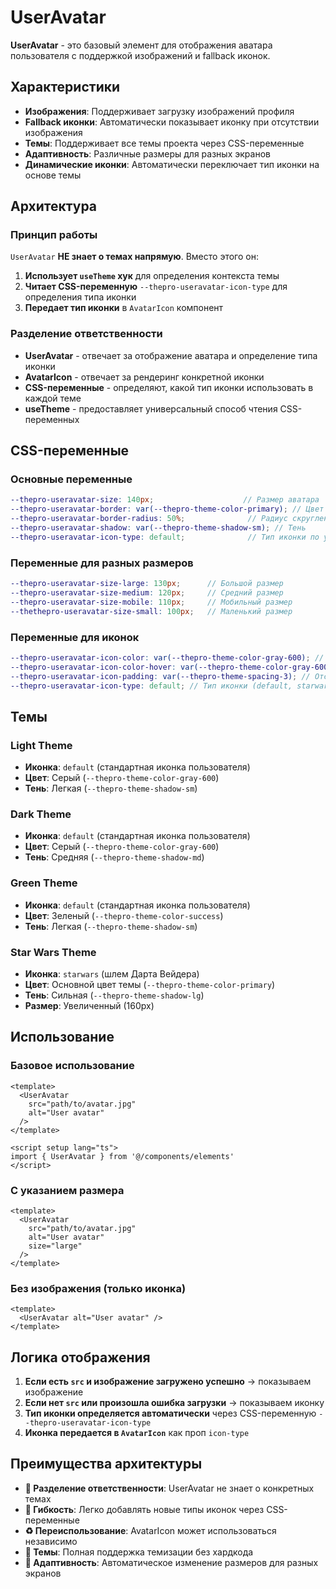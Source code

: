 # UserAvatar

**UserAvatar** - это базовый элемент для отображения аватара пользователя с поддержкой изображений и fallback иконок.

## Характеристики

- **Изображения**: Поддерживает загрузку изображений профиля
- **Fallback иконки**: Автоматически показывает иконку при отсутствии изображения
- **Темы**: Поддерживает все темы проекта через CSS-переменные
- **Адаптивность**: Различные размеры для разных экранов
- **Динамические иконки**: Автоматически переключает тип иконки на основе темы

## Архитектура

### Принцип работы

`UserAvatar` **НЕ знает о темах напрямую**. Вместо этого он:

1. **Использует `useTheme` хук** для определения контекста темы
2. **Читает CSS-переменную** `--thepro-useravatar-icon-type` для определения типа иконки
3. **Передает тип иконки** в `AvatarIcon` компонент

### Разделение ответственности

- **UserAvatar** - отвечает за отображение аватара и определение типа иконки
- **AvatarIcon** - отвечает за рендеринг конкретной иконки
- **CSS-переменные** - определяют, какой тип иконки использовать в каждой теме
- **useTheme** - предоставляет универсальный способ чтения CSS-переменных

## CSS-переменные

### Основные переменные

```scss
--thepro-useravatar-size: 140px;                    // Размер аватара
--thepro-useravatar-border: var(--thepro-theme-color-primary); // Цвет границы
--thepro-useravatar-border-radius: 50%;              // Радиус скругления
--thepro-useravatar-shadow: var(--thepro-theme-shadow-sm); // Тень
--thepro-useravatar-icon-type: default;              // Тип иконки по умолчанию
```

### Переменные для разных размеров

```scss
--thepro-useravatar-size-large: 130px;      // Большой размер
--thepro-useravatar-size-medium: 120px;     // Средний размер
--thepro-useravatar-size-mobile: 110px;     // Мобильный размер
--thethepro-useravatar-size-small: 100px;   // Маленький размер
```

### Переменные для иконок

```scss
--thepro-useravatar-icon-color: var(--thepro-theme-color-gray-600); // Цвет иконки
--thepro-useravatar-icon-color-hover: var(--thepro-theme-color-gray-600); // Цвет при наведении
--thepro-useravatar-icon-padding: var(--thepro-theme-spacing-3); // Отступы иконки
--thepro-useravatar-icon-type: default; // Тип иконки (default, starwars)
```

## Темы

### Light Theme
- **Иконка**: `default` (стандартная иконка пользователя)
- **Цвет**: Серый (`--thepro-theme-color-gray-600`)
- **Тень**: Легкая (`--thepro-theme-shadow-sm`)

### Dark Theme
- **Иконка**: `default` (стандартная иконка пользователя)
- **Цвет**: Серый (`--thepro-theme-color-gray-600`)
- **Тень**: Средняя (`--thepro-theme-shadow-md`)

### Green Theme
- **Иконка**: `default` (стандартная иконка пользователя)
- **Цвет**: Зеленый (`--thepro-theme-color-success`)
- **Тень**: Легкая (`--thepro-theme-shadow-sm`)

### Star Wars Theme
- **Иконка**: `starwars` (шлем Дарта Вейдера)
- **Цвет**: Основной цвет темы (`--thepro-theme-color-primary`)
- **Тень**: Сильная (`--thepro-theme-shadow-lg`)
- **Размер**: Увеличенный (160px)

## Использование

### Базовое использование

```vue
<template>
  <UserAvatar 
    src="path/to/avatar.jpg"
    alt="User avatar"
  />
</template>

<script setup lang="ts">
import { UserAvatar } from '@/components/elements'
</script>
```

### С указанием размера

```vue
<template>
  <UserAvatar 
    src="path/to/avatar.jpg"
    alt="User avatar"
    size="large"
  />
</template>
```

### Без изображения (только иконка)

```vue
<template>
  <UserAvatar alt="User avatar" />
</template>
```

## Логика отображения

1. **Если есть `src` и изображение загружено успешно** → показываем изображение
2. **Если нет `src` или произошла ошибка загрузки** → показываем иконку
3. **Тип иконки определяется автоматически** через CSS-переменную `--thepro-useravatar-icon-type`
4. **Иконка передается в `AvatarIcon`** как проп `icon-type`

## Преимущества архитектуры

- **🎯 Разделение ответственности**: UserAvatar не знает о конкретных темах
- **🔧 Гибкость**: Легко добавлять новые типы иконок через CSS-переменные
- **♻️ Переиспользование**: AvatarIcon может использоваться независимо
- **🎨 Темы**: Полная поддержка темизации без хардкода
- **📱 Адаптивность**: Автоматическое изменение размеров для разных экранов
